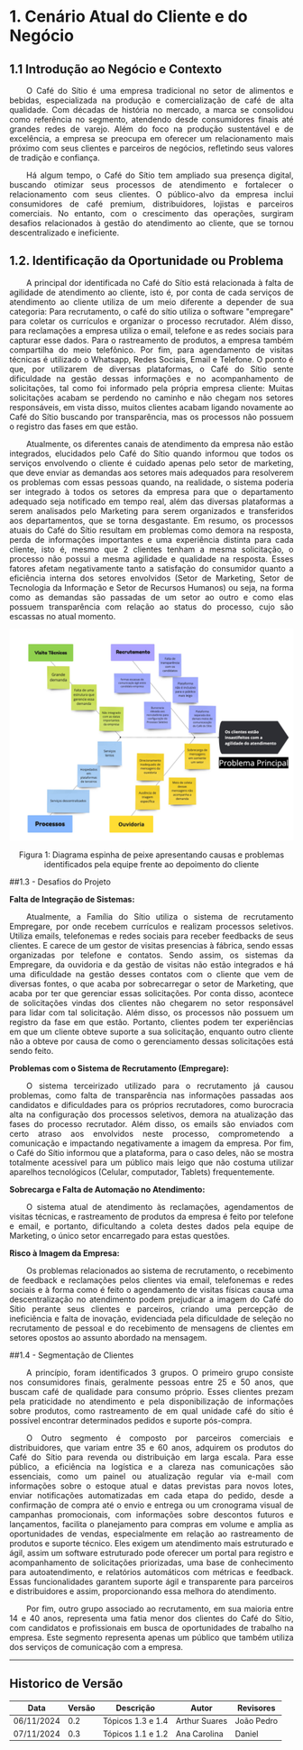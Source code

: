 # 1. Cenário Atual do Cliente e do Negócio

## 1.1 Introdução ao Negócio e Contexto

<div style="text-align: justify;">
    <p style="text-indent: 30px;">
            O Café do Sítio é uma empresa tradicional no setor de alimentos e bebidas,
        especializada na produção e comercialização de café de alta qualidade. Com décadas
        de história no mercado, a marca se consolidou como referência no segmento,
        atendendo desde consumidores finais até grandes redes de varejo. Além do foco na
        produção sustentável e de excelência, a empresa se preocupa em oferecer um
        relacionamento mais próximo com seus clientes e parceiros de negócios, refletindo
        seus valores de tradição e confiança.
    </p>
</div>

<div style="text-align: justify;">
    <p style="text-indent: 30px;">
            Há algum tempo, o Café do Sítio tem ampliado sua presença digital, buscando
        otimizar seus processos de atendimento e fortalecer o relacionamento com seus
        clientes. O público-alvo da empresa inclui consumidores de café premium,
        distribuidores, lojistas e parceiros comerciais. No entanto, com o crescimento das
        operações, surgiram desafios relacionados à gestão do atendimento ao cliente, que se
        tornou descentralizado e ineficiente. 
    </p>
</div>

## 1.2. Identificação da Oportunidade ou Problema

<div style="text-align: justify;">
    <p style="text-indent: 30px;">
                A principal dor identificada no Café do Sítio está relacionada à falta de
    agilidade de atendimento ao cliente, isto é, por conta de cada serviços de atendimento
    ao cliente utiliza de um meio diferente a depender de sua categoria: Para
    recrutamento, o café do sítio utiliza o software "empregare" para coletar os currículos
    e organizar o processo recrutador. Além disso, para reclamações a empresa utiliza o
    email, telefone e as redes sociais para capturar esse dados. Para o rastreamento de
    produtos, a empresa também compartilha do meio telefônico. Por fim, para
    agendamento de visitas técnicas é utilizado o Whatsapp, Redes Sociais, Email e
    Telefone. O ponto é que, por utilizarem de diversas plataformas, o Café do Sítio sente
    dificuldade na gestão dessas informações e no acompanhamento de solicitações, tal
    como foi informado pela própria empresa cliente: Muitas solicitações acabam se
    perdendo no caminho e não chegam nos setores responsáveis, em vista disso, muitos
    clientes acabam ligando novamente ao Café do Sítio buscando por transparência, mas
    os processos não possuem o registro das fases em que estão.
</div>

<div style="text-align: justify;">
    <p style="text-indent: 30px;">
        Atualmente, os diferentes canais de atendimento da empresa não estão
    integrados, elucidados pelo Café do Sítio quando informou que todos os serviços
    envolvendo o cliente é cuidado apenas pelo setor de marketing, que deve enviar as
    demandas aos setores mais adequados para resolverem os problemas com essas
    pessoas quando, na realidade, o sistema poderia ser integrado à todos os setores da
    empresa para que o departamento adequado seja notificado em tempo real, além das
    diversas plataformas a serem analisados pelo Marketing para serem organizados e
    transferidos aos departamentos, que se torna desgastante. Em resumo, os processos
    atuais do Café do Sítio resultam em problemas como demora na resposta, perda de
    informações importantes e uma experiência distinta para cada cliente, isto é, mesmo
    que 2 clientes tenham a mesma solicitação, o processo não possui a mesma agilidade e
    qualidade na resposta. Esses fatores afetam negativamente tanto a satisfação do
    consumidor quanto a eficiência interna dos setores envolvidos (Setor de Marketing,
    Setor de Tecnologia da Informação e Setor de Recursos Humanos) ou seja, na forma
    como as demandas são passadas de um setor ao outro e como elas possuem
    transparência com relação ao status do processo, cujo são escassas no atual momento.
    </p>
    
</div>
   
 ![DiagramaIshikawa](../../assets/DiagramaIshikawa.jpg)

<div align="center"> 
<p>Figura 1: Diagrama espinha de peixe apresentando causas e problemas identificados pela
equipe frente ao depoimento do cliente</p>
</div>




##1.3 - Desafios do Projeto

 **Falta de Integração de Sistemas:**
<div style="text-align: justify;">
    <p style="text-indent: 30px;">
        Atualmente, a Família do Sítio utiliza o sistema de recrutamento Empregare, por onde recebem currículos e realizam processos seletivos. Utiliza emails, telefonemas e redes sociais para receber feedbacks de seus clientes. E carece de um gestor de visitas presencias à fábrica, sendo essas organizadas por telefone e contatos. Sendo assim, os sistemas da Empregare, da ouvidoria e da gestão de visitas não estão integrados e há uma dificuldade na gestão desses contatos com o cliente que vem de diversas fontes, o que acaba por sobrecarregar o setor de Marketing, que acaba por ter que gerenciar essas solicitações. Por conta disso, acontece de solicitações vindas dos clientes não chegarem no setor responsável para lidar com tal solicitação. Além disso, os processos não possuem um registro da fase em que estão. Portanto, clientes podem ter experiências em que um cliente obteve suporte a sua solicitação, enquanto outro cliente não a obteve por causa de como o gerenciamento dessas solicitações está sendo feito.
    </p>
</div>

**Problemas com o Sistema de Recrutamento (Empregare):**
<div style="text-align: justify;">
    <p style="text-indent: 30px;">
    O sistema terceirizado utilizado para o recrutamento já causou problemas, como falta de transparência nas informações passadas aos candidatos e dificuldades para os próprios recrutadores, como burocracia alta na configuração dos processos seletivos, demora na atualização das fases do processo recrutador. Além disso, os emails são enviados com certo atraso aos envolvidos neste processo, comprometendo a comunicação e impactando negativamente a imagem da empresa. Por fim, o Café do Sítio informou que a plataforma, para o caso deles, não se mostra totalmente acessível para um público mais leigo que não costuma utilizar aparelhos tecnológicos (Celular, computador, Tablets) frequentemente.
    </p>
</div>


**Sobrecarga e Falta de Automação no Atendimento:**
<div style="text-align: justify;">
    <p style="text-indent: 30px;">
    O sistema atual de   atendimento às reclamações, agendamentos de visitas técnicas, e rastreamento de produtos da empresa é feito por telefone e email, e portanto, dificultando a coleta destes dados pela equipe de Marketing, o único setor encarregado para estas questões.
    </p>
</div>


**Risco à Imagem da Empresa:**
<div style="text-align: justify;">
    <p style="text-indent: 30px;">
    Os problemas relacionados ao sistema de recrutamento, o recebimento de feedback e reclamações pelos clientes via email, telefonemas e redes sociais e à forma como é feito o agendamento de visitas físicas causa uma descentralização no atendimento podem prejudicar a imagem do Café do Sítio perante seus clientes e parceiros, criando uma percepção de ineficiência e falta de inovação, evidenciada pela dificuldade de seleção no recrutamento de pessoal e do recebimento de mensagens de clientes em setores opostos ao assunto abordado na mensagem.
    </p>
</div>

##1.4 - Segmentação de Clientes
<div style="text-align: justify;">
    <p style="text-indent: 30px;">
        A princípio, foram identificados 3 grupos. O primeiro grupo consiste nos consumidores finais, geralmente pessoas entre 25 e 50 anos, que buscam café de qualidade para consumo próprio. Esses clientes prezam pela praticidade no atendimento e pela disponibilização de informações sobre produtos, como rastreamento de em qual unidade café do sítio é possível encontrar determinados pedidos e suporte pós-compra.
    </p>
    <p style="text-indent: 30px;">
        O Outro segmento é composto por parceiros comerciais e distribuidores, que variam entre 35 e 60 anos, adquirem os produtos do Café do Sítio para revenda ou distribuição em larga escala. Para esse público, a eficiência na logística e a clareza nas comunicações são essenciais, como um painel ou atualização regular via e-mail com informações sobre o estoque atual e datas previstas para novos lotes, enviar notificações automatizadas em cada etapa do pedido, desde a confirmação de compra até o envio e entrega ou um cronograma visual de campanhas promocionais, com informações sobre descontos futuros e lançamentos, facilita o planejamento para compras em volume e amplia as oportunidades de vendas, especialmente em relação ao rastreamento de produtos e suporte técnico. Eles exigem um atendimento mais estruturado e ágil, assim um software estruturado pode oferecer um portal para registro e acompanhamento de solicitações priorizadas, uma base de conhecimento para autoatendimento, e relatórios automáticos com métricas e feedback. Essas funcionalidades garantem suporte ágil e transparente para parceiros e distribuidores e assim, proporcionando essa melhora do atendimento.
    </p>
    <p style="text-indent: 30px;">
        Por fim, outro grupo associado ao recrutamento, em sua maioria entre 14 e 40 anos, representa uma fatia menor dos clientes do Café do Sítio, com candidatos e profissionais em busca de oportunidades de trabalho na empresa. Este segmento representa apenas um público que também utiliza dos serviços de comunicação com a empresa.
    </p>


</div>

---

## Historico de Versão
Data     | Versão | Descrição | Autor | Revisores 
-------- | ------ | --------- | ----- | ---------
06/11/2024 | 0.2 | Tópicos 1.3 e 1.4 | Arthur Suares | João Pedro
07/11/2024 | 0.3 | Tópicos 1.1 e 1.2 | Ana Carolina | Daniel